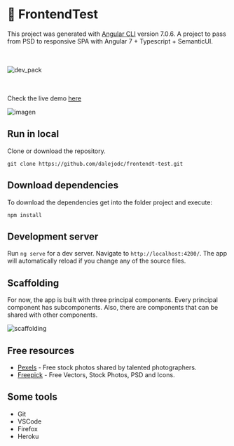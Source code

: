 # 🎒 FrontendTest

This project was generated with [Angular CLI](https://github.com/angular/angular-cli) version 7.0.6. A project to pass from PSD to responsive SPA with Angular 7 + Typescript + SemanticUI.
<br>
<br>
<br>



![dev_pack](https://user-images.githubusercontent.com/36966980/52614778-65b6f680-2e58-11e9-98b2-5927c3370143.png)
<br>
<br>
<br>



Check the live demo [here](https://front-end-test-1.herokuapp.com/)

![imagen](https://user-images.githubusercontent.com/36966980/52614701-2d171d00-2e58-11e9-8bfb-6a734c146d94.png)

## Run in local
Clone or download the repository.
```
git clone https://github.com/dalejodc/frontendt-test.git
```
## Download dependencies
To download the dependencies get into the folder project and execute:
```
npm install
```

## Development server

Run `ng serve` for a dev server. Navigate to `http://localhost:4200/`. The app will automatically reload if you change any of the source files.

## Scaffolding
For now, the app is built with three principal components. Every principal component has subcomponents. Also, there are components that can be shared with other components.



![scaffolding](https://user-images.githubusercontent.com/36966980/52615848-399d7480-2e5c-11e9-9678-4072161b181b.png)

## Free resources

* [Pexels](https://www.pexels.com/) - Free stock photos shared by talented photographers.
* [Freepick](https://www.freepik.com/) - Free Vectors, Stock Photos, PSD and Icons.

## Some tools

* Git
* VSCode
* Firefox
* Heroku
